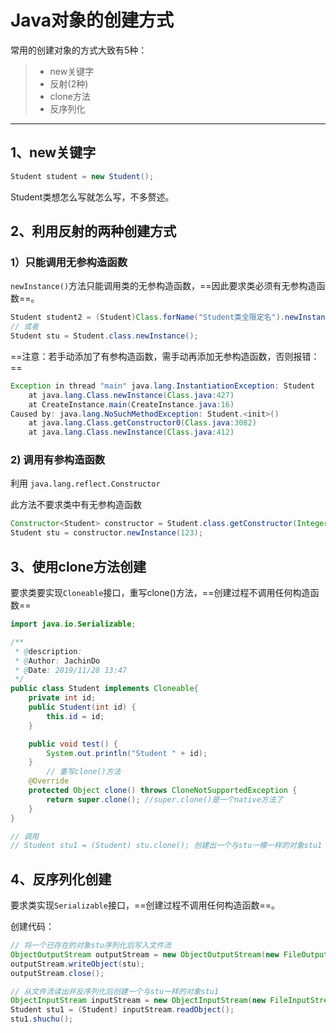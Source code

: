 # Java对象的创建方式



常用的创建对象的方式大致有5种：

> - new关键字
> - 反射(2种)
> - clone方法
> - 反序列化

------



## 1、new关键字

```java
Student student = new Student();
```

Student类想怎么写就怎么写，不多赘述。



## 2、利用反射的两种创建方式

### 1）只能调用无参构造函数

`newInstance()`方法只能调用类的无参构造函数，==因此要求类必须有无参构造函数==。

```java
Student student2 = (Student)Class.forName("Student类全限定名").newInstance();　
// 或者
Student stu = Student.class.newInstance();
```

==注意：若手动添加了有参构造函数，需手动再添加无参构造函数，否则报错：==

```java
Exception in thread "main" java.lang.InstantiationException: Student
	at java.lang.Class.newInstance(Class.java:427)
	at CreateInstance.main(CreateInstance.java:16)
Caused by: java.lang.NoSuchMethodException: Student.<init>()
	at java.lang.Class.getConstructor0(Class.java:3082)
	at java.lang.Class.newInstance(Class.java:412)
```



### 2) 调用有参构造函数

利用 `java.lang.reflect.Constructor` 

此方法不要求类中有无参构造函数

```java
Constructor<Student> constructor = Student.class.getConstructor(Integer.class); // 传入参数类型.class，多个参数用逗号隔开
Student stu = constructor.newInstance(123);
```





## 3、使用clone方法创建



要求类要实现`Cloneable`接口，重写clone()方法，==创建过程不调用任何构造函数==

```java
import java.io.Serializable;

/**
 * @description:
 * @Author: JachinDo
 * @Date: 2019/11/28 13:47
 */
public class Student implements Cloneable{
    private int id;
    public Student(int id) {
        this.id = id;
    }

    public void test() {
        System.out.println("Student " + id);
    }
		// 重写clone()方法
    @Override
    protected Object clone() throws CloneNotSupportedException {
        return super.clone(); //super.clone()是一个native方法了
    }
}

// 调用
// Student stu1 = (Student) stu.clone(); 创建出一个与stu一模一样的对象stu1
```



## 4、反序列化创建



要求类实现`Serializable`接口，==创建过程不调用任何构造函数==。

创建代码：

```java
// 将一个已存在的对象stu序列化后写入文件流
ObjectOutputStream outputStream = new ObjectOutputStream(new FileOutputStream("student.bin"));
outputStream.writeObject(stu);
outputStream.close();

// 从文件流读出并反序列化后创建一个与stu一样的对象stu1
ObjectInputStream inputStream = new ObjectInputStream(new FileInputStream("student.bin"));
Student stu1 = (Student) inputStream.readObject();
stu1.shuchu();
```